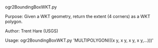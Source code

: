 ogr2BoundingBoxWKT.py

 Purpose: Given a  WKT geometry, return the extent (4 corners) as a WKT polygon.

 Author: Trent Hare (USGS)
 
 Usage:   ogr2BoundingBoxWKT.py 'MULTIPOLYGON(((x y, x y, x y, x y,...)))'
 
 